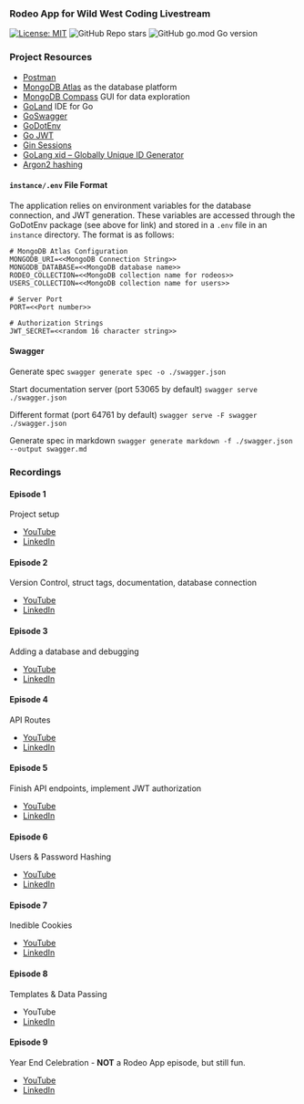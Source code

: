 ### Rodeo App for Wild West Coding Livestream


[![License: MIT](https://img.shields.io/badge/License-MIT-yellow.svg)](https://opensource.org/licenses/MIT)
![GitHub Repo stars](https://img.shields.io/github/stars/kenwalger/Wild-West-Coding-RodeoApp)
![GitHub go.mod Go version](https://img.shields.io/github/go-mod/go-version/kenwalger/Wild-West-Coding-RodeoApp)


### Project Resources

+ [Postman](https://www.postman.com)
+ [MongoDB Atlas](https://www.mongodb.com/atlas/database) as the database platform
+ [MongoDB Compass](https://www.mongodb.com/products/compass) GUI for data exploration
+ [GoLand](https://www.jetbrains.com/go) IDE for Go
+ [GoSwagger](https://goswagger.io)
+ [GoDotEnv](https://github.com/joho/godotenv)
+ [Go JWT](https://github.com/golang-jwt/jwt)
+ [Gin Sessions]( https://github.com/gin-contrib/sessions)
+ [GoLang xid – Globally Unique ID Generator]( https://pkg.go.dev/github.com/rs/xid)
+ [Argon2 hashing](https://pkg.go.dev/golang.org/x/crypto/argon2)


#### `instance/.env` File Format
The application relies on environment variables for the database connection,
and JWT generation. These variables are accessed through the GoDotEnv package
(see above for link) and stored in a `.env` file in an `instance` directory.
The format is as follows:

```text
# MongoDB Atlas Configuration
MONGODB_URI=<<MongoDB Connection String>>
MONGODB_DATABASE=<<MongoDB database name>>
RODEO_COLLECTION=<<MongoDB collection name for rodeos>>
USERS_COLLECTION=<<MongoDB collection name for users>>

# Server Port
PORT=<<Port number>>

# Authorization Strings
JWT_SECRET=<<random 16 character string>> 
```

#### Swagger
Generate spec
`swagger generate spec -o ./swagger.json`

Start documentation server (port 53065 by default)
`swagger serve ./swagger.json`

Different format (port 64761 by default)
`swagger serve -F swagger ./swagger.json`

Generate spec in markdown
`swagger generate markdown -f ./swagger.json --output swagger.md`

### Recordings
#### Episode 1
Project setup

+ [YouTube](https://www.youtube.com/watch?v=_BFUo-nQ3dE&list=PL2k86RlAekM-15R1CeiACQDQ6imxFToIF&index=2)
+ [LinkedIn](https://www.linkedin.com/events/wildwestcoding7092169384751763456/comments/)

#### Episode 2
Version Control, struct tags, documentation, database connection

+ [YouTube](https://www.youtube.com/watch?v=jtVn8ObZbUo&list=PL2k86RlAekM-15R1CeiACQDQ6imxFToIF&index=1&t=1745s)
+ [LinkedIn](https://www.linkedin.com/events/parsing-integrations7092232101378338816/comments/)

#### Episode 3
Adding a database and debugging

+ [YouTube]( https://www.youtube.com/watch?v=9bCvgMmJ97s)
+ [LinkedIn]( https://www.linkedin.com/events/wwc3-databasestoapisecurity7092272450637332481/comments/)

#### Episode 4
API Routes

+ [YouTube](https://www.youtube.com/watch?v=nsYZB5jamMw)
+ [LinkedIn](https://www.linkedin.com/events/wwc4-apiroutesanddocumentation7105588023962058752/comments/)

#### Episode 5
Finish API endpoints, implement JWT authorization

+ [YouTube]( https://www.youtube.com/watch?v=oYqZSAlTPs4&list=PL2k86RlAekM-15R1CeiACQDQ6imxFToIF&index=2)
+ [LinkedIn]( https://www.linkedin.com/events/securingtheapi7112464363583676418/comments/)

#### Episode 6
Users & Password Hashing
+ [YouTube](https://www.youtube.com/watch?v=G5AMUFErcgw&list=PL2k86RlAekM-15R1CeiACQDQ6imxFToIF&index=7)
+ [LinkedIn](https://www.linkedin.com/events/users-passwordhashing7120080186661900288/comments/)

#### Episode 7
Inedible Cookies
+ [YouTube](https://www.youtube.com/watch?v=anqXlL4EkVc&list=PL2k86RlAekM-15R1CeiACQDQ6imxFToIF&index=1&t=1s)
+ [LinkedIn](https://www.linkedin.com/events/inediblecookies7122360676488019969/comments/)

#### Episode 8
Templates & Data Passing
+ YouTube
+ [LinkedIn](https://www.linkedin.com/events/7137830678917746688/comments/)

#### Episode 9
Year End Celebration - **NOT** a Rodeo App episode, but still fun.
+ [YouTube](https://www.youtube.com/watch?v=C3hkqD1kmb8&t=1s)
+ [LinkedIn](https://www.linkedin.com/events/yearendcelebration-wwc20237139034900170493952/comments/)